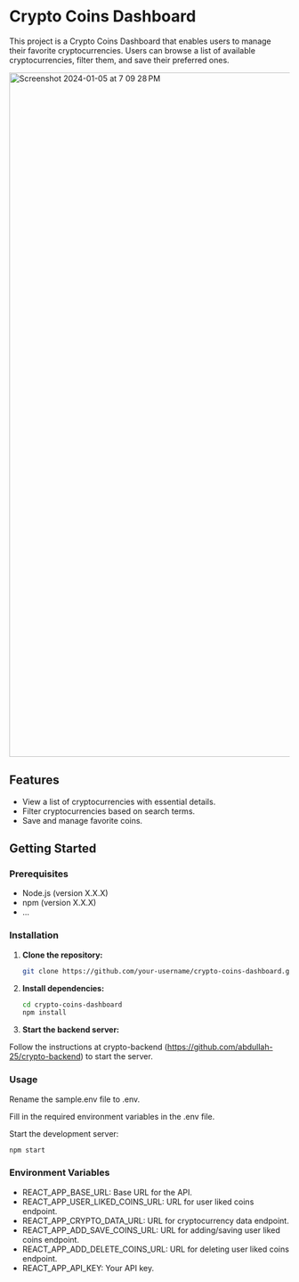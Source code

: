 # Crypto Coins Dashboard

This project is a Crypto Coins Dashboard that enables users to manage their favorite cryptocurrencies. Users can browse a list of available cryptocurrencies, filter them, and save their preferred ones.

<img width="1228" alt="Screenshot 2024-01-05 at 7 09 28 PM" src="https://github.com/abdullah-25/crypto-tracker/assets/70604820/1bbad5ee-763a-43fb-8b27-e6788dd80568">


## Features

- View a list of cryptocurrencies with essential details.
- Filter cryptocurrencies based on search terms.
- Save and manage favorite coins.

## Getting Started

### Prerequisites

- Node.js (version X.X.X)
- npm (version X.X.X)
- ...

### Installation

1. **Clone the repository:**

   ```bash
   git clone https://github.com/your-username/crypto-coins-dashboard.git
   ```

2. **Install dependencies:**

   ```bash
   cd crypto-coins-dashboard
   npm install
   ```
3.  **Start the backend server:**

   Follow the instructions at crypto-backend (https://github.com/abdullah-25/crypto-backend)  to start the server.

### Usage

Rename the sample.env file to .env.

Fill in the required environment variables in the .env file.

Start the development server:
  
  ```bash
npm start
```


### Environment Variables
- REACT_APP_BASE_URL: Base URL for the API.
- REACT_APP_USER_LIKED_COINS_URL: URL for user liked coins endpoint.
- REACT_APP_CRYPTO_DATA_URL: URL for cryptocurrency data endpoint.
- REACT_APP_ADD_SAVE_COINS_URL: URL for adding/saving user liked coins endpoint.
- REACT_APP_ADD_DELETE_COINS_URL: URL for deleting user liked coins endpoint.
- REACT_APP_API_KEY: Your API key.
   
